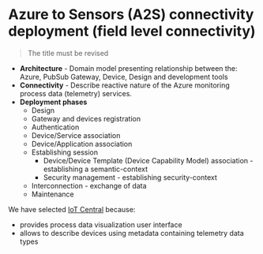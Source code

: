 # Azure to Sensors (A2S) connectivity deployment (field level connectivity)

> The title must be revised

- **Architecture** - Domain model presenting relationship between the: Azure, PubSub Gateway, Device, Design and development tools
- **Connectivity** - Describe reactive nature of the Azure monitoring process data (telemetry) services.
- **Deployment phases**
  - Design
  - Gateway and devices registration
  - Authentication
  - Device/Service association
  - Device/Application association
  - Establishing session
    - Device/Device Template (Device Capability Model) association - establishing a semantic-context
    - Security management - establishing security-context
  - Interconnection - exchange of data
  - Maintenance

We have selected [IoT Central](https://docs.microsoft.com/azure/iot-central/core/) because:

- provides process data visualization user interface
- allows to describe devices using metadata containing telemetry data types
